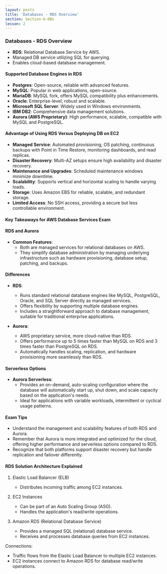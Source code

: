 ```yaml
---
layout: posts
title: 'Databases - RDS Overview'
section: Section-6-DBs
lesson: 2
---
```


### Databases - RDS Overview

- **RDS**: Relational Database Service by AWS.
- Managed DB service utilizing SQL for querying.
- Enables cloud-based database management.
<!-- pagebreak -->

#### Supported Database Engines in RDS

- **Postgres**: Open-source, reliable with advanced features.
- **MySQL**: Popular in web applications, open-source.
- **MariaDB**: MySQL fork, offers MySQL compatibility plus enhancements.
- **Oracle**: Enterprise-level, robust and scalable.
- **Microsoft SQL Server**: Widely used in Windows environments.
- **IBM DB2**: Comprehensive data management solutions.
- **Aurora (AWS Proprietary)**: High performance, scalable, compatible with MySQL and PostgreSQL.
<!-- pagebreak -->

#### Advantage of Using RDS Versus Deploying DB on EC2

- **Managed Service**: Automated provisioning, OS patching, continuous backups with Point in Time Restore, monitoring dashboards, and read replicas.
- **Disaster Recovery**: Multi-AZ setups ensure high availability and disaster recovery.
- **Maintenance and Upgrades**: Scheduled maintenance windows minimize downtime.
- **Scalability**: Supports vertical and horizontal scaling to handle varying loads.
- **Storage**: Uses Amazon EBS for reliable, scalable, and redundant storage.
- **Limited Access**: No SSH access, providing a secure but less controllable environment.
<!-- pagebreak -->

#### Key Takeaways for AWS Database Services Exam

#### RDS and Aurora

- **Common Features**:
  - Both are managed services for relational databases on AWS.
  - They simplify database administration by managing underlying infrastructure such as hardware provisioning, database setup, patching, and backups.
  <!-- pagebreak -->

#### Differences

- **RDS**:

  - Runs standard relational database engines like MySQL, PostgreSQL, Oracle, and SQL Server directly as managed services.
  - Offers flexibility by supporting multiple database engines.
  - Includes a straightforward approach to database management, suitable for traditional enterprise applications.

- **Aurora**:
  - AWS proprietary service, more cloud-native than RDS.
  - Offers performance up to 5 times faster than MySQL on RDS and 3 times faster than PostgreSQL on RDS.
  - Automatically handles scaling, replication, and hardware provisioning more seamlessly than RDS.
  <!-- pagebreak -->

#### Serverless Options

- **Aurora Serverless**:
  - Provides an on-demand, auto-scaling configuration where the database will automatically start up, shut down, and scale capacity based on the application's needs.
  - Ideal for applications with variable workloads, intermittent or cyclical usage patterns.
  <!-- pagebreak -->

#### Exam Tips

- Understand the management and scalability features of both RDS and Aurora.
- Remember that Aurora is more integrated and optimized for the cloud, offering higher performance and serverless options compared to RDS.
- Recognize that both platforms support disaster recovery but handle replication and failover differently.
<!-- pagebreak -->

#### RDS Solution Architecture Explained

1. Elastic Load Balancer (ELB)

   - Distributes incoming traffic among EC2 instances.

2. EC2 Instances

   - Can be part of an Auto Scaling Group (ASG).
   - Handles the application's read/write operations.

3. Amazon RDS (Relational Database Service)
   - Provides a managed SQL (relational) database service.
   - Receives and processes database queries from EC2 instances.

Connections:

- Traffic flows from the Elastic Load Balancer to multiple EC2 instances.
- EC2 instances connect to Amazon RDS for database read/write operations.
